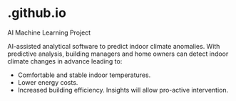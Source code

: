 # .github.io
AI Machine Learning Project

AI-assisted analytical software to predict indoor climate anomalies.
With predictive analysis, building managers and home owners can detect indoor climate changes in advance leading to:
- Comfortable and stable indoor temperatures.
- Lower energy costs.
- Increased building efficiency. Insights will allow pro-active intervention.
